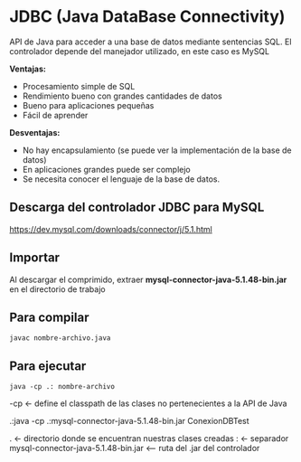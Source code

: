 # JDBC (Java DataBase Connectivity)

API de Java para acceder a una base de datos mediante sentencias SQL. El controlador depende del manejador utilizado, en este caso es MySQL

**Ventajas:**
- Procesamiento simple de SQL
- Rendimiento bueno con grandes cantidades de datos
- Bueno para aplicaciones pequeñas
- Fácil de aprender

**Desventajas:**
- No hay encapsulamiento (se puede ver la implementación de la base de datos)
- En aplicaciones grandes puede ser complejo
- Se necesita conocer el lenguaje de la base de datos.


## Descarga del controlador JDBC para MySQL
https://dev.mysql.com/downloads/connector/j/5.1.html

## Importar
Al descargar el comprimido, extraer **mysql-connector-java-5.1.48-bin.jar** en el directorio de trabajo

## Para compilar
`javac nombre-archivo.java`

## Para ejecutar
`java -cp .: nombre-archivo`

-cp <- define el classpath de las clases no pertenecientes a la API de Java

.:java -cp .:mysql-connector-java-5.1.48-bin.jar ConexionDBTest 

. <- directorio donde se encuentran nuestras clases creadas
: <- separador
mysql-connector-java-5.1.48-bin.jar <-- ruta del .jar del controlador